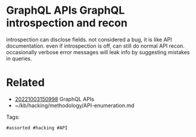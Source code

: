 # GraphQL APIs GraphQL introspection and recon
introspection can disclose fields. not considered a bug, it is like API documentation.
even if introspection is off, can still do normal API recon.
occasionally verbose error messages will leak info by suggesting mistakes in queries.

# Related

- [20221003150998](/zet/20221003150998/README.md) GraphQL APIs
- ~/kb/hacking/methodology/API-enumeration.md

Tags:

    #assorted #hacking #API
